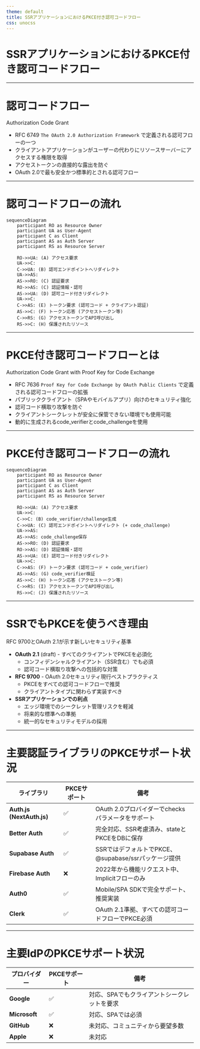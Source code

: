 ```yaml
---
theme: default
title: SSRアプリケーションにおけるPKCE付き認可コードフロー
css: unocss
---
```


# SSRアプリケーションにおけるPKCE付き認可コードフロー

---

# 認可コードフロー

Authorization Code Grant

- RFC 6749 `The OAuth 2.0 Authorization Framework` で定義される認可フローの一つ
- クライアントアプリケーションがユーザーの代わりにリソースサーバーにアクセスする権限を取得
- アクセストークンの直接的な露出を防ぐ
- OAuth 2.0で最も安全かつ標準的とされる認可フロー

---

# 認可コードフローの流れ

```mermaid {scale: 0.6}
sequenceDiagram
    participant RO as Resource Owner
    participant UA as User-Agent
    participant C as Client
    participant AS as Auth Server
    participant RS as Resource Server

    RO->>UA: (A) アクセス要求
    UA->>C:
    C->>UA: (B) 認可エンドポイントへリダイレクト
    UA->>AS:
    AS->>RO: (C) 認証要求
    RO->>AS: (C) 認証情報・認可
    AS->>UA: (D) 認可コード付きリダイレクト
    UA->>C:
    C->>AS: (E) トークン要求 (認可コード + クライアント認証)
    AS->>C: (F) トークン応答 (アクセストークン等)
    C->>RS: (G) アクセストークンでAPI呼び出し
    RS->>C: (H) 保護されたリソース
```

---

# PKCE付き認可コードフローとは

Authorization Code Grant with Proof Key for Code Exchange

- RFC 7636 `Proof Key for Code Exchange by OAuth Public Clients` で定義される認可コードフローの拡張
- パブリッククライアント（SPAやモバイルアプリ）向けのセキュリティ強化
- 認可コード横取り攻撃を防ぐ
- クライアントシークレットが安全に保管できない環境でも使用可能
- 動的に生成されるcode_verifierとcode_challengeを使用

---

# PKCE付き認可コードフローの流れ

```mermaid {scale: 0.46}
sequenceDiagram
    participant RO as Resource Owner
    participant UA as User-Agent
    participant C as Client
    participant AS as Auth Server
    participant RS as Resource Server

    RO->>UA: (A) アクセス要求
    UA->>C:
    C->>C: (B) code_verifier/challenge生成
    C->>UA: (C) 認可エンドポイントへリダイレクト (+ code_challenge)
    UA->>AS:
    AS->>AS: code_challenge保存
    AS->>RO: (D) 認証要求
    RO->>AS: (D) 認証情報・認可
    AS->>UA: (E) 認可コード付きリダイレクト
    UA->>C:
    C->>AS: (F) トークン要求 (認可コード + code_verifier)
    AS->>AS: (G) code_verifier検証
    AS->>C: (H) トークン応答 (アクセストークン等)
    C->>RS: (I) アクセストークンでAPI呼び出し
    RS->>C: (J) 保護されたリソース
```

---

# SSRでもPKCEを使うべき理由

RFC 9700とOAuth 2.1が示す新しいセキュリティ基準

- **OAuth 2.1** (draft) - すべてのクライアントでPKCEを必須化
  - コンフィデンシャルクライアント（SSR含む）でも必須
  - 認可コード横取り攻撃への包括的な対策
- **RFC 9700** - OAuth 2.0セキュリティ現行ベストプラクティス
  - PKCEをすべての認可コードフローで推奨
  - クライアントタイプに関わらず実装すべき
- **SSRアプリケーションでの利点**
  - エッジ環境でのシークレット管理リスクを軽減
  - 将来的な標準への準拠
  - 統一的なセキュリティモデルの採用

---

# 主要認証ライブラリのPKCEサポート状況

| ライブラリ                | PKCEサポート | 備考                                                 |
| ------------------------- | ------------ | ---------------------------------------------------- |
| **Auth.js (NextAuth.js)** | ✅           | OAuth 2.0プロバイダーでchecksパラメータをサポート    |
| **Better Auth**           | ✅           | 完全対応、SSR考慮済み、stateとPKCEをDBに保存         |
| **Supabase Auth**         | ✅           | SSRではデフォルトでPKCE、@supabase/ssrパッケージ提供 |
| **Firebase Auth**         | ❌           | 2022年から機能リクエスト中、Implicitフローのみ       |
| **Auth0**                 | ✅           | Mobile/SPA SDKで完全サポート、推奨実装               |
| **Clerk**                 | ✅           | OAuth 2.1準拠、すべての認可コードフローでPKCE必須    |

---

# 主要IdPのPKCEサポート状況

| プロバイダー  | PKCEサポート | 備考                                        |
| ------------- | ------------ | ------------------------------------------- |
| **Google**    | ✅           | 対応、SPAでもクライアントシークレットを要求 |
| **Microsoft** | ✅           | 対応、SPAでは必須                           |
| **GitHub**    | ❌           | 未対応、コミュニティから要望多数            |
| **Apple**     | ❌           | 未対応                                      |
